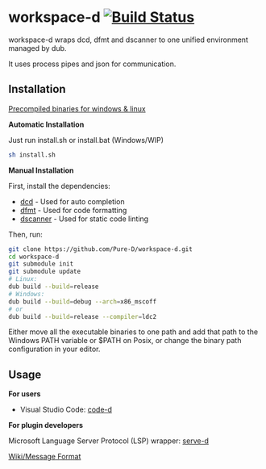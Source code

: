 # workspace-d [![Build Status](https://travis-ci.org/Pure-D/workspace-d.svg?branch=master)](https://travis-ci.org/Pure-D/workspace-d)

workspace-d wraps dcd, dfmt and dscanner to one unified environment managed by dub.

It uses process pipes and json for communication.

## Installation

[Precompiled binaries for windows & linux](https://github.com/Pure-D/workspace-d/releases)

**Automatic Installation**

Just run install.sh or install.bat (Windows/WIP)

```sh
sh install.sh
```

**Manual Installation**

First, install the dependencies:
 
* [dcd](https://github.com/Hackerpilot/DCD) - Used for auto completion
* [dfmt](https://github.com/Hackerpilot/dfmt) - Used for code formatting
* [dscanner](https://github.com/Hackerpilot/Dscanner) - Used for static code linting

Then, run:

```sh
git clone https://github.com/Pure-D/workspace-d.git
cd workspace-d
git submodule init
git submodule update
# Linux:
dub build --build=release
# Windows:
dub build --build=debug --arch=x86_mscoff
# or
dub build --build=release --compiler=ldc2
```

Either move all the executable binaries to one path and add that path to the Windows PATH
variable or $PATH on Posix, or change the binary path configuration in your editor.

## Usage

**For users**

* Visual Studio Code: [code-d](https://github.com/Pure-D/code-d)

**For plugin developers**

Microsoft Language Server Protocol (LSP) wrapper: [serve-d](https://github.com/Pure-D/serve-d)

[Wiki/Message Format](https://github.com/Pure-D/workspace-d/wiki/Message-Format)

